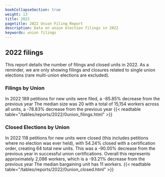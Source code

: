 ```yaml
---
bookCollapseSection: true
weight: 13
title: 2022
pagetitle: 2022 Union Filing Report
description: Data on union election filings in 2022
keywords: union filings
---
```


## 2022 filings

This report details the number of filings and closed units in 2022. As a reminder, we are only showing filings and closures related to single union elections (rare multi-union elections are excluded).

### Filings by Union
In 2022 189 petitions for new units were filed, a -85.85% decrease from the previous year The median size was 20 with a total of 15,154 workers across all units, a -78.83% decrease from the previous year
{{< readtable table="/tables/reports/2022/0union_filings.html" >}}

### Closed Elections by Union
In 2022 118 petitions for new units were closed (this includes petitions where no election was ever held), with 54.24% closed with a certification order, creating 64 total new units. This was a -90.00% decrease from the previous year in successful union certifications. Overall this represents approximately 2,086 workers, which is a -93.21% decrease from the previous year The median bargaining unit has 11 workers.
{{< readtable table="/tables/reports/2022/0union_closed.html" >}}
